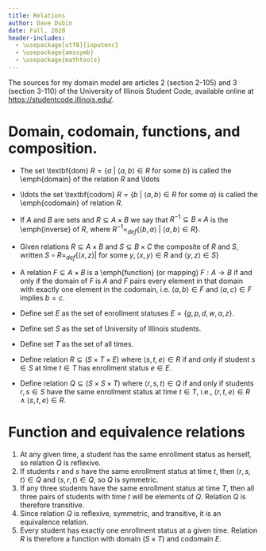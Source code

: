 ```yaml
---
title: Relations
author: Dave Dubin
date: Fall, 2020
header-includes:
  - \usepackage[utf8]{inputenc}
  - \usepackage{amssymb}
  - \usepackage{mathtools}
---
```


The sources for my domain model are articles 2 (section 2-105) and 3 (section 3-110) of the University of Illinois Student Code, available online
at <https://studentcode.illinois.edu/>.

# Domain, codomain, functions, and composition.

- The set \textbf{dom} $R = \{a\ |\ \langle a,b \rangle \in R$ for some $b\}$ is called the \emph{domain}
  of the relation $R$ and \ldots
- \ldots the set \textbf{codom} $R = \{b\ |\ \langle a,b \rangle \in R$ for some $a\}$ is called the
   \emph{codomain} of relation $R$.
- If  $A$ and $B$ are sets and $R \subseteq A \times B$ we say that $R^{-1} \subseteq B \times A$ is the
  \emph{inverse} of $R$, where $R^{-1} =_{def} \{\langle b,a \rangle\ |\ \langle a,b \rangle \in R\}$.
- Given relations $R \subseteq A \times B$ and $S \subseteq B \times C$ the composite of $R$ and $S$,
  written $S \circ R =_{def} \{\langle x,z \rangle |$ for some $y, \langle x,y \rangle \in R$ and $\langle y,z \rangle \in S \}$
- A relation $F \subseteq A \times B$ is a \emph{function} (or mapping) $F:A \rightarrow B$ if and only if
  the domain of $F$ is $A$ and $F$ pairs every element in that domain with exactly one element in the codomain,
  i.e. $\langle a,b \rangle \in F$ and $\langle a,c \rangle \in F$ implies $b = c$.


- Define set $E$ as the set of enrollment statuses $E = \{g,p,d,w,a,z \}$.
- Define set $S$ as the set of University of Illinois students.
- Define set $T$ as the set of all times.
- Define relation $R \subseteq (S \times T \times E)$ where
  $\langle s,t,e \rangle \in R$ if and only if student $s \in S$ at time
  $t \in T$ has enrollment status $e \in E$.
- Define relation $Q \subseteq (S \times S \times T)$ where
  $\langle r,s,t \rangle \in Q$ if and only if students $r,s \in S$ have the
  same enrollment status at time $t \in T$, i.e.,
  $\langle r,t,e \rangle \in R \wedge \langle s,t,e \rangle \in R$.

# Function and equivalence relations

1. At any given time, a student has the same enrollment status as herself, so relation $Q$ is reflexive.
2. If students $r$ and $s$ have the same enrollment status at time $t$, then $\langle r,s,t \rangle \in Q$
   and $\langle s,r,t \rangle \in Q$, so $Q$ is symmetric.
3. If any three students have the same enrollment status at time $T$, then all three pairs of students with time $t$ will be elements of $Q$. Relation $Q$ is therefore transitive.
4. Since relation $Q$ is reflexive, symmetric, and transitive, it is an equivalence relation.
5. Every student has exactly one enrollment status at a given
   time. Relation $R$ is therefore a function with domain $(S \times T)$
   and codomain $E$.
